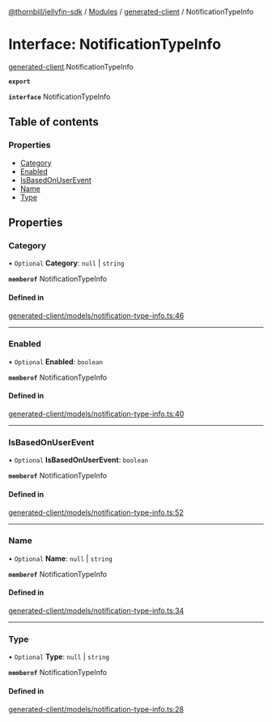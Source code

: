 [@thornbill/jellyfin-sdk](../README.md) / [Modules](../modules.md) / [generated-client](../modules/generated_client.md) / NotificationTypeInfo

# Interface: NotificationTypeInfo

[generated-client](../modules/generated_client.md).NotificationTypeInfo

**`export`**

**`interface`** NotificationTypeInfo

## Table of contents

### Properties

- [Category](generated_client.NotificationTypeInfo.md#category)
- [Enabled](generated_client.NotificationTypeInfo.md#enabled)
- [IsBasedOnUserEvent](generated_client.NotificationTypeInfo.md#isbasedonuserevent)
- [Name](generated_client.NotificationTypeInfo.md#name)
- [Type](generated_client.NotificationTypeInfo.md#type)

## Properties

### Category

• `Optional` **Category**: ``null`` \| `string`

**`memberof`** NotificationTypeInfo

#### Defined in

[generated-client/models/notification-type-info.ts:46](https://github.com/thornbill/jellyfin-sdk-typescript/blob/eb13db7/src/generated-client/models/notification-type-info.ts#L46)

___

### Enabled

• `Optional` **Enabled**: `boolean`

**`memberof`** NotificationTypeInfo

#### Defined in

[generated-client/models/notification-type-info.ts:40](https://github.com/thornbill/jellyfin-sdk-typescript/blob/eb13db7/src/generated-client/models/notification-type-info.ts#L40)

___

### IsBasedOnUserEvent

• `Optional` **IsBasedOnUserEvent**: `boolean`

**`memberof`** NotificationTypeInfo

#### Defined in

[generated-client/models/notification-type-info.ts:52](https://github.com/thornbill/jellyfin-sdk-typescript/blob/eb13db7/src/generated-client/models/notification-type-info.ts#L52)

___

### Name

• `Optional` **Name**: ``null`` \| `string`

**`memberof`** NotificationTypeInfo

#### Defined in

[generated-client/models/notification-type-info.ts:34](https://github.com/thornbill/jellyfin-sdk-typescript/blob/eb13db7/src/generated-client/models/notification-type-info.ts#L34)

___

### Type

• `Optional` **Type**: ``null`` \| `string`

**`memberof`** NotificationTypeInfo

#### Defined in

[generated-client/models/notification-type-info.ts:28](https://github.com/thornbill/jellyfin-sdk-typescript/blob/eb13db7/src/generated-client/models/notification-type-info.ts#L28)
